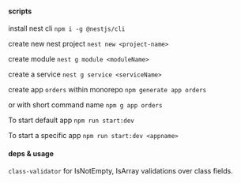 #### scripts

install nest cli `npm i -g @nestjs/cli`

create new nest project `nest new <project-name>`

create module `nest g module <moduleName>`

create a service `nest g service <serviceName>`

create app `orders` within monorepo `npm generate app orders`

or with short command name `npm g app orders`

To start default app `npm run start:dev`

To start a specific app `npm run start:dev <appname>`

#### deps & usage

`class-validator` for IsNotEmpty, IsArray validations over class fields.